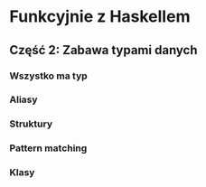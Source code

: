 # Funkcyjnie z Haskellem
## Część 2: Zabawa typami danych
### Wszystko ma typ
### Aliasy
### Struktury
### Pattern matching
### Klasy